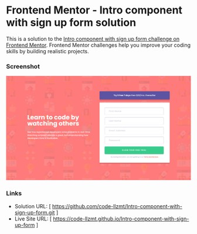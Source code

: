 # Frontend Mentor - Intro component with sign up form solution

This is a solution to the [Intro component with sign up form challenge on Frontend Mentor](https://www.frontendmentor.io/challenges/intro-component-with-signup-form-5cf91bd49edda32581d28fd1). Frontend Mentor challenges help you improve your coding skills by building realistic projects. 


### Screenshot

![](./screenshot-intro-component-with-sign-up-form.png)


### Links

- Solution URL: [ https://github.com/code-llzmt/Intro-component-with-sign-up-form.git ]
- Live Site URL: [ https://code-llzmt.github.io/Intro-component-with-sign-up-form ]